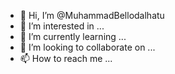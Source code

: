 - 👋 Hi, I’m @MuhammadBellodalhatu
- 👀 I’m interested in ...
- 🌱 I’m currently learning ...
- 💞️ I’m looking to collaborate on ...
- 📫 How to reach me ...

<!---
MuhammadBellodalhatu/MuhammadBellodalhatu is a ✨ special ✨ repository because its `README.md` (this file) appears on your GitHub profile.
You can click the Preview link to take a look at your changes.
--->
